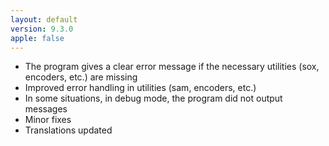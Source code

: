 ```yaml
---
layout: default
version: 9.3.0
apple: false
---
```


* The program gives a clear error message if the necessary utilities (sox, encoders, etc.) are missing
* Improved error handling in utilities (sam, encoders, etc.)
* In some situations, in debug mode, the program did not output messages
* Minor fixes
* Translations updated
